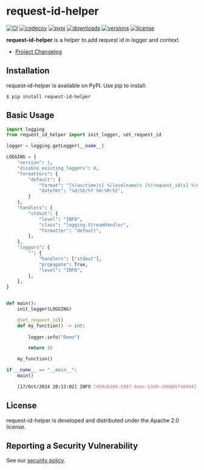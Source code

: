 # request-id-helper

[![CI](https://github.com/bigbag/request-id-helper/workflows/CI/badge.svg)](https://github.com/bigbag/request-id-helper/actions?query=workflow%3ACI)
[![codecov](https://codecov.io/gh/bigbag/request-id-helper/branch/main/graph/badge.svg?token=ZRUN7SUKB2)](https://codecov.io/gh/bigbag/request-id-helper)
[![pypi](https://img.shields.io/pypi/v/request-id-helper.svg)](https://pypi.python.org/pypi/request-id-helper)
[![downloads](https://img.shields.io/pypi/dm/request-id-helper.svg)](https://pypistats.org/packages/request-id-helper)
[![versions](https://img.shields.io/pypi/pyversions/request-id-helper.svg)](https://github.com/bigbag/request-id-helper)
[![license](https://img.shields.io/github/license/bigbag/request-id-helper.svg)](https://github.com/bigbag/request-id-helper/blob/master/LICENSE)


**request-id-helper** is a helper to add request id in logger and context.

* [Project Changelog](CHANGELOG.md)

## Installation

request-id-helper is available on PyPI.
Use pip to install:

    $ pip install request-id-helper

## Basic Usage

```py
import logging
from request_id_helper import init_logger, set_request_id

logger = logging.getLogger(__name__)

LOGGING = {
    "version": 1,
    "disable_existing_loggers": 0,
    "formatters": {
        "default": {
            "format": "[%(asctime)s] %(levelname)s [%(request_id)s] %(name)s | %(message)s",
            "datefmt": "%d/%b/%Y %H:%M:%S",
        }
    },
    "handlers": {
        "stdout": {
            "level": "INFO",
            "class": "logging.StreamHandler",
            "formatter": "default",
        },
    },
    "loggers": {
        "": {
            "handlers": ["stdout"],
            "propagate": True,
            "level": "INFO",
        },
    },
}


def main():
    init_logger(LOGGING)

    @set_request_id()
    def my_function() -> int:
        
        logger.info("Demo")

        return 10

    my_function()

if __name__ == "__main__":
    main()

```


```bash
    [17/Oct/2024 20:13:02] INFO [459cb386-5947-4eec-b3d8-266605f40444] __main__ | Demo
```
## License

request-id-helper is developed and distributed under the Apache 2.0 license.

## Reporting a Security Vulnerability

See our [security policy](https://github.com/bigbag/request-id-helper/security/policy).

